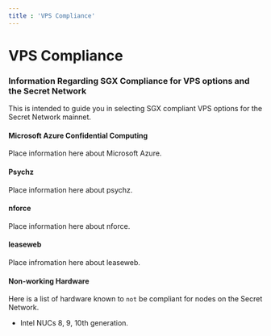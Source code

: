 ```yaml
---
title : 'VPS Compliance'
---
```


# VPS Compliance

### Information Regarding SGX Compliance for VPS options and the Secret Network

This is intended to guide you in selecting SGX compliant VPS options for the Secret Network mainnet.


#### Microsoft Azure Confidential Computing

Place information here about Microsoft Azure.

#### Psychz

Place information here about psychz.

#### nforce

Place information here about nforce.

#### leaseweb

Place infromation here about leaseweb.

#### Non-working Hardware

Here is a list of hardware known to `not` be compliant for nodes on the Secret Network.

* Intel NUCs 8, 9, 10th generation.